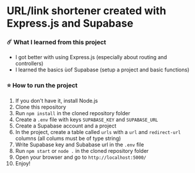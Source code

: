 # URL/link shortener created with Express.js and Supabase

### ☄️ What I learned from this project
* I got better with using Express.js (especially about routing and controllers)
* I learned the basics ùof Supabase (setup a project and basic functions)

### ⭐ How to run the project
1. If you don't have it, install Node.js
2. Clone this repository
3. Run `npm install` in the cloned repository folder
4. Create a `.env` file with keys `SUPABASE_KEY` and `SUPABASE_URL`
5. Create a Supabase account and a project
6. In the project, create a table called `urls` with a `url` and `redirect-url` columns (all colums must be of type string)
7. Write Supabase key and Subabase url in the `.env` file
8. Run `npm start` or `node .` in the cloned repository folder
9. Open your browser and go to `http://localhost:5000/`
10. Enjoy!